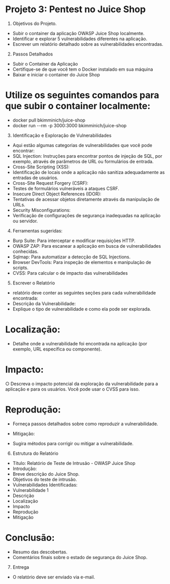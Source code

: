 # Projeto 3: Pentest no Juice Shop

1. Objetivos do Projeto.

* Subir o container da aplicação OWASP Juice Shop localmente.
* Identificar e explorar 5 vulnerabilidades diferentes na aplicação.
* Escrever um relatório detalhado sobre as vulnerabilidades encontradas.

2. Passos Detalhados
* Subir o Container da Aplicação
* Certifique-se de que você tem o Docker instalado em sua máquina
* Baixar e iniciar o container do Juice Shop

# Utilize os seguintes comandos para que subir o container localmente:
- docker pull bkimminich/juice-shop
- docker run --rm -p 3000:3000 bkimminich/juice-shop

3. Identificação e Exploração de Vulnerabilidades

- Aqui estão algumas categorias de vulnerabilidades que você pode encontrar:
- SQL Injection: Instruções para encontrar pontos de injeção de SQL, por exemplo, através de
parâmetros de URL ou formulários de entrada.
- Cross-Site Scripting (XSS):
- Identificação de locais onde a aplicação não sanitiza adequadamente as
entradas de usuários.
- Cross-Site Request Forgery (CSRF):
- Testes de formulários vulneráveis a ataques CSRF.
- Insecure Direct Object References (IDOR):
- Tentativas de acessar objetos diretamente através da manipulação de URLs.
- Security Misconfigurations:
- Verificação de configurações de segurança inadequadas na aplicação ou
servidor.

4. Ferramentas sugeridas:
- Burp Suite: Para interceptar e modificar requisições HTTP.
- OWASP ZAP: Para escanear a aplicação em busca de vulnerabilidades conhecidas.
- Sqlmap: Para automatizar a detecção de SQL Injections.
- Browser DevTools: Para inspeção de elementos e manipulação de scripts.
- CVSS: Para calcular o de impacto das vulnerabilidades

5. Escrever o Relatório
- relatório deve conter as seguintes seções para cada vulnerabilidade encontrada:
- Descrição da Vulnerabilidade:
- Explique o tipo de vulnerabilidade e como ela pode ser explorada.

# Localização:
- Detalhe onde a vulnerabilidade foi encontrada na aplicação (por exemplo,
URL específica ou componente).

# Impacto:
○ Descreva o impacto potencial da exploração da vulnerabilidade para a
aplicação e para os usuários. Você pode usar o CVSS para isso.

# Reprodução:
- Forneça passos detalhados sobre como reproduzir a vulnerabilidade.
* Mitigação:
- Sugira métodos para corrigir ou mitigar a vulnerabilidade.

6. Estrutura do Relatório
* Título: Relatório de Teste de Intrusão - OWASP Juice Shop
* Introdução:
* Breve descrição do Juice Shop.
* Objetivos do teste de intrusão.
* Vulnerabilidades Identificadas:
* Vulnerabilidade 1
* Descrição
* Localização
* Impacto
* Reprodução
* Mitigação

#  Conclusão:
* Resumo das descobertas.
* Comentários finais sobre o estado de segurança do Juice Shop.

7. Entrega
* O relatório deve ser enviado via e-mail.